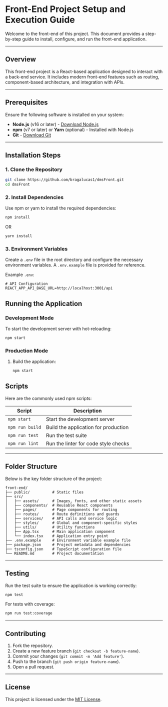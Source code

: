 
# Front-End Project Setup and Execution Guide

Welcome to the front-end of this project. This document provides a step-by-step guide to install, configure, and run the front-end application.

---

## **Overview**

This front-end project is a React-based application designed to interact with a back-end service. It includes modern front-end features such as routing, component-based architecture, and integration with APIs.

---

## **Prerequisites**

Ensure the following software is installed on your system:

- **Node.js** (v16 or later) - [Download Node.js](https://nodejs.org/)
- **npm** (v7 or later) or **Yarn** (optional) - Installed with Node.js
- **Git** - [Download Git](https://git-scm.com/)

---

## **Installation Steps**

### 1. **Clone the Repository**

```bash
git clone https://github.com/bragalucas1/dmsFront.git
cd dmsFront
```

### 2. **Install Dependencies**

Use npm or yarn to install the required dependencies:

```bash
npm install
```

OR

```bash
yarn install
```

### 3. **Environment Variables**

Create a `.env` file in the root directory and configure the necessary environment variables. A `.env.example` file is provided for reference.

Example `.env`:

```env
# API Configuration
REACT_APP_API_BASE_URL=http://localhost:3001/api
```

## **Running the Application**

### **Development Mode**

To start the development server with hot-reloading:

```bash
npm start
```

### **Production Mode**

1. Build the application:

   ```bash
   npm start
   ```

## **Scripts**

Here are the commonly used npm scripts:

| Script            | Description                                  |
|--------------------|----------------------------------------------|
| `npm start`        | Start the development server                |
| `npm run build`    | Build the application for production         |
| `npm run test`     | Run the test suite                          |
| `npm run lint`     | Run the linter for code style checks         |

---

## **Folder Structure**

Below is the key folder structure of the project:

```
front-end/
├── public/          # Static files
├── src/
│   ├── assets/      # Images, fonts, and other static assets
│   ├── components/  # Reusable React components
│   ├── pages/       # Page components for routing
│   ├── routes/      # Route definitions and guards
│   ├── services/    # API calls and service logic
│   ├── styles/      # Global and component-specific styles
│   ├── utils/       # Utility functions
│   ├── App.tsx      # Main application component
│   └── index.tsx    # Application entry point
├── .env.example     # Environment variable example file
├── package.json     # Project metadata and dependencies
├── tsconfig.json    # TypeScript configuration file
└── README.md        # Project documentation
```

---

## **Testing**

Run the test suite to ensure the application is working correctly:

```bash
npm test
```

For tests with coverage:

```bash
npm run test:coverage
```

---


## **Contributing**

1. Fork the repository.
2. Create a new feature branch (`git checkout -b feature-name`).
3. Commit your changes (`git commit -m 'Add feature'`).
4. Push to the branch (`git push origin feature-name`).
5. Open a pull request.

---

## **License**

This project is licensed under the [MIT License](LICENSE).
